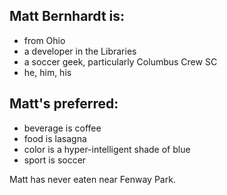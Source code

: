 ## Matt Bernhardt is:

- from Ohio
- a developer in the Libraries
- a soccer geek, particularly Columbus Crew SC
- he, him, his

## Matt's preferred:

- beverage is coffee
- food is lasagna
- color is a hyper-intelligent shade of blue
- sport is soccer

Matt has never eaten near Fenway Park.